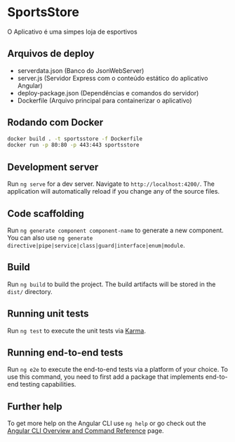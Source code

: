 # SportsStore

O Aplicativo é uma simpes loja de esportivos

## Arquivos de deploy
* serverdata.json (Banco do JsonWebServer)
* server.js (Servidor Express com o conteúdo estático do aplicativo Angular)
* deploy-package.json (Dependências e comandos do servidor)
* Dockerfile (Arquivo principal para containerizar o aplicativo)
## Rodando com Docker
```bash
docker build . -t sportsstore -f Dockerfile
docker run -p 80:80 -p 443:443 sportsstore
```

## Development server

Run `ng serve` for a dev server. Navigate to `http://localhost:4200/`. The application will automatically reload if you change any of the source files.

## Code scaffolding

Run `ng generate component component-name` to generate a new component. You can also use `ng generate directive|pipe|service|class|guard|interface|enum|module`.

## Build

Run `ng build` to build the project. The build artifacts will be stored in the `dist/` directory.

## Running unit tests

Run `ng test` to execute the unit tests via [Karma](https://karma-runner.github.io).

## Running end-to-end tests

Run `ng e2e` to execute the end-to-end tests via a platform of your choice. To use this command, you need to first add a package that implements end-to-end testing capabilities.

## Further help

To get more help on the Angular CLI use `ng help` or go check out the [Angular CLI Overview and Command Reference](https://angular.io/cli) page.
